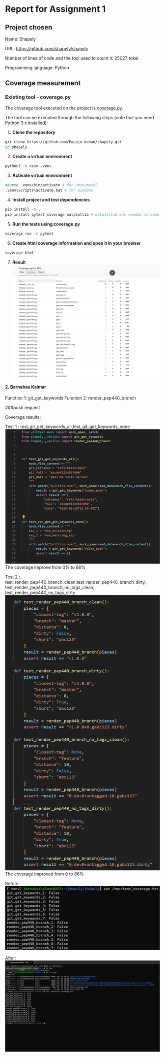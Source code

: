 # Report for Assignment 1

## Project chosen

Name: Shapely

URL: https://github.com/shapely/shapely

Number of lines of code and the tool used to count it: 25027 tokei

Programming language: Python

## Coverage measurement

### Existing tool - coverage.py

The coverage tool executed on the project is [coverage.py](https://coverage.readthedocs.io/en/latest/index.html).

The tool can be executed through the following steps (note that you need Python 3.x installed):

1. **Clone the repository**
```bash
git clone https://github.com/Papajo-boban/shapely.git
cd shapely
```
2. **Create a virtual environment**
```bash
python3 -m venv .venv
```
3. **Activate virtual environment**
```bash
source .venv/bin/activate # for Unix/macOS
.venv\Scripts\activate.bat # for windows
```
4. **Install project and test dependencies**
```bash
pip install -e .
pip install pytest coverage matplotlib # matplotlib was needed as some tests were automatically skipped without it
```
5. **Run the tests using coverage.py**
```bash
coverage run -m pytest
```
6. **Create html coverage information and open it in your browser**
```bash
coverage html
```
7. **Result**
![alt text](<Screenshot 2024-06-22 142207.png>)

#### 2. Barnabas Kalmar

 Function 1: git_get_keywords
 Function 2: render_pep440_branch

 ###push request

 Coverage results:
 
 Test 1 : test_git_get_keywords_all,test_git_get_keywords_none
 ![alt text](<Screenshot 2024-06-22 160350.png>)
 The coverage improve from 0% to 86%
 
 
 Test 2 :  test_render_pep440_branch_clean,test_render_pep440_branch_dirty, test_render_pep440_branch_no_tags_clean,
 test_render_pep440_no_tags_dirty
 ![alt text](<Screenshot 2024-06-22 160417.png>)
 The coverage improved from 0 to 86%

 Before![alt text](<Screenshot 2024-06-22 155237.png>)

 After:![alt text](<Screenshot 2024-06-22 143359.png>)


